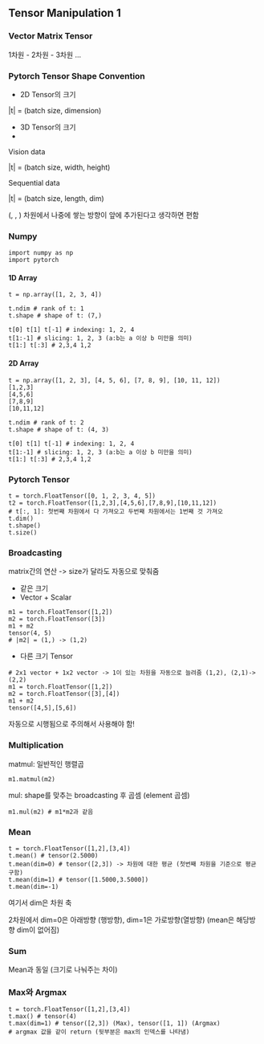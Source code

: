 ## Tensor Manipulation 1
### Vector Matrix Tensor
1차원 - 2차원 - 3차원 ...

### Pytorch Tensor Shape Convention
- 2D Tensor의 크기

|t| = (batch size, dimension)

- 3D Tensor의 크기
- 
Vision data

|t| = (batch size, width, height)

Sequential data

|t| = (batch size, length, dim)

(, , ) 차원에서 나중에 쌓는 방향이 앞에 추가된다고 생각하면 편함

### Numpy
```
import numpy as np
import pytorch
```
#### 1D Array
```
t = np.array([1, 2, 3, 4])

t.ndim # rank of t: 1
t.shape # shape of t: (7,)

t[0] t[1] t[-1] # indexing: 1, 2, 4
t[1:-1] # slicing: 1, 2, 3 (a:b는 a 이상 b 미만을 의미)
t[1:] t[:3] # 2,3,4 1,2 
```

#### 2D Array
```
t = np.array([1, 2, 3], [4, 5, 6], [7, 8, 9], [10, 11, 12])
[1,2,3]
[4,5,6]
[7,8,9]
[10,11,12]

t.ndim # rank of t: 2
t.shape # shape of t: (4, 3)

t[0] t[1] t[-1] # indexing: 1, 2, 4
t[1:-1] # slicing: 1, 2, 3 (a:b는 a 이상 b 미만을 의미)
t[1:] t[:3] # 2,3,4 1,2 
```

### Pytorch Tensor
```
t = torch.FloatTensor([0, 1, 2, 3, 4, 5])
t2 = torch.FloatTensor([1,2,3],[4,5,6],[7,8,9],[10,11,12])
# t[:, 1]: 첫번째 차원에서 다 가져오고 두번째 차원에서는 1번째 것 가져오
t.dim()
t.shape()
t.size()
```

### Broadcasting
matrix간의 연산 -> size가 달라도 자동으로 맞춰줌
- 같은 크기
- Vector + Scalar
```
m1 = torch.FloatTensor([1,2])
m2 = torch.FloatTensor([3])
m1 + m2  
tensor(4, 5)
# |m2| = (1,) -> (1,2)
```
- 다른 크기 Tensor
```
# 2x1 vector + 1x2 vector -> 1이 있는 차원을 자동으로 늘려줌 (1,2), (2,1)->(2,2)
m1 = torch.FloatTensor([1,2])
m2 = torch.FloatTensor([3],[4])
m1 + m2
tensor([4,5],[5,6])
```

자동으로 시행됨으로 주의해서 사용해야 함!

### Multiplication
matmul: 일반적인 행렬곱
```
m1.matmul(m2)
```
mul: shape를 맞추는 broadcasting 후 곱셈 (element 곱셈)
```
m1.mul(m2) # m1*m2과 같음
```

### Mean
```
t = torch.FloatTensor([1,2],[3,4])
t.mean() # tensor(2.5000)
t.mean(dim=0) # tensor([2,3]) -> 차원에 대한 평균 (첫번째 차원을 기준으로 평균 구함)
t.mean(dim=1) # tensor([1.5000,3.5000]) 
t.mean(dim=-1)
```
여기서 dim은 차원 축

2차원에서 dim=0은 아래방향 (행방향), dim=1은 가로방향(열방향) (mean은 해당방향 dim이 없어짐)

### Sum
Mean과 동일 (크기로 나눠주는 차이)

### Max와 Argmax
```
t = torch.FloatTensor([1,2],[3,4])
t.max() # tensor(4)
t.max(dim=1) # tensor([2,3]) (Max), tensor([1, 1]) (Argmax)
# argmax 값을 같이 return (뒷부분은 max의 인덱스를 나타냄)
```
